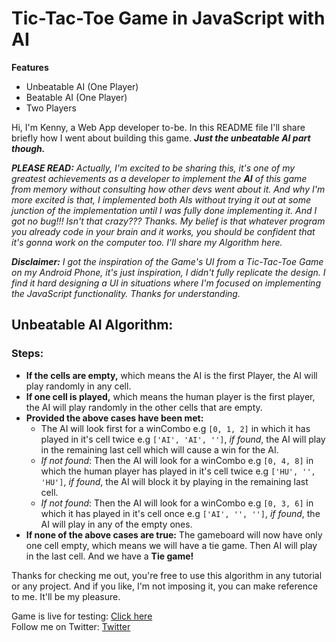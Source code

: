 # Tic-Tac-Toe Game in JavaScript with AI
**Features**
*   Unbeatable AI (One Player)
*   Beatable AI (One Player)
*   Two Players

Hi, I'm Kenny, a Web App developer to-be. In this README file I'll share briefly how I went about building this game. ***Just the unbeatable AI part though.***

***PLEASE READ:** Actually, I'm excited to be sharing this, it's one of my greatest achievements as a developer to implement the **AI** of this game from memory without consulting how other devs went about it. And why I'm more excited is that, I implemented both AIs without trying it out at some junction of the implementation until I was fully done implementing it. And I got no bug!!! Isn't that crazy??? Thanks. My belief is that whatever program you already code in your brain and it works, you should be confident that it's gonna work on the computer too. I'll share my Algorithm here.*

***Disclaimer:** I got the inspiration of the Game's UI from a Tic-Tac-Toe Game on my Android Phone, it's just inspiration, I didn't fully replicate the design. I find it hard designing a UI in situations where I'm focused on implementing the JavaScript functionality. Thanks for understanding.*

## Unbeatable AI Algorithm:
### **Steps:**
*   **If the cells are empty,** which means the AI is the first Player, the AI will play randomly in any cell.
*   **If one cell is played,** which means the human player is the first player, the AI will play randomly in the other cells that are empty.
* **Provided the above cases have been met:**
    * The AI will look first for a winCombo e.g `[0, 1, 2]` in which it has played in it's cell twice e.g `['AI', 'AI', '']`, *if found*, the AI will play in the remaining last cell which will cause a win for the AI.
    * *If not found*: Then the AI will look for a winCombo e.g `[0, 4, 8]` in which the human player has played in it's cell twice e.g `['HU', '', 'HU']`, *if found*, the AI will block it by playing in the remaining last cell.
    * *If not found*: Then the AI will look for a winCombo e.g `[0, 3, 6]` in which it has played in it's cell once e.g `['AI', '', '']`, *if found*, the AI will play in any of the empty ones.
* **If none of the above cases are true:** The gameboard will now have only one cell empty, which means we will have a tie game. Then AI will play in the last cell. And we have a **Tie game!**

Thanks for checking me out, you're free to use this algorithm in any tutorial or any project. And if you like, I'm not imposing it, you can make reference to me. It'll be my pleasure.

Game is live for testing: [Click here](https://tic-tac-toe-game-in-javascript.hostman.site/)    
Follow me on Twitter: [Twitter](https://twitter.com/Oluwarinolasam2)
